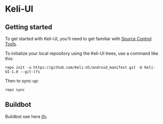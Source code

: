 Keli-UI
===========

Getting started
---------------

To get started with Keli-UI, you'll need to get familiar with [Source Control Tools](https://source.android.com/setup/develop).

To initialize your local repository using the Keli-UI trees, use a command like this:
```
repo init -u https://github.com/Keli-UI/android_manifest.git -b Keli-UI-1.0 --git-lfs
```
Then to sync up:
```
repo sync
```

Buildbot
------------------
Buildbot see here [ify](https://github.com/ArbitrarilyTong-Devices/device_xiaomi_thyme/commit/42fc3342b9d9ca565affd2267ae5c48b40aac974).